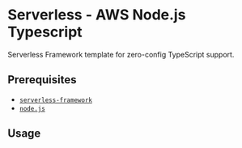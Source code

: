 # Serverless - AWS Node.js Typescript

Serverless Framework template for zero-config TypeScript support.

## Prerequisites

- [`serverless-framework`](https://github.com/serverless/serverless)
- [`node.js`](https://nodejs.org)

## Usage


